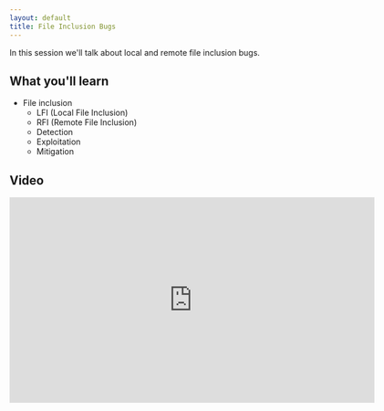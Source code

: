 ```yaml
---
layout: default
title: File Inclusion Bugs
---
```


In this session we'll talk about local and remote file inclusion bugs.

What you'll learn
-----------------

- File inclusion
	- LFI (Local File Inclusion)
	- RFI (Remote File Inclusion)
	- Detection
	- Exploitation
	- Mitigation

Video
-----

<div class="container">
	<iframe id="ytplayer" type="text/html" width="640" height="360" src="https://www.youtube-nocookie.com/embed/ehp9TdmXWr0?rel=0&autoplay=0&origin=https://hacker101.com" frameborder="0"></iframe>
</div>
